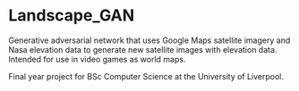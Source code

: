 # Landscape_GAN
Generative adversarial network that uses Google Maps satellite imagery and Nasa elevation data to generate new satellite images with elevation data. Intended for use in video games as world maps.

Final year project for BSc Computer Science at the University of Liverpool.
